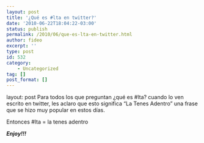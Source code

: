 ```yaml
---
layout: post
title: '¿Qué es #lta en twitter?'
date: '2010-06-22T18:04:22-03:00'
status: publish
permalink: /2010/06/que-es-lta-en-twitter.html
author: fideo
excerpt: ''
type: post
id: 532
category:
    - Uncategorized
tag: []
post_format: []
---
```

layout: post
Para todos los que preguntan ¿qué es #lta? cuando lo ven escrito en twitter, les aclaro que esto significa “La Tenes Adentro” una frase que se hizo muy popular en estos días.

Entonces #lta = la tenes adentro

***Enjoy!!!***
